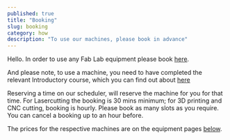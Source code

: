 ```yaml
---
published: true
title: "Booking"
slug: booking
category: how
description: "To use our machines, please book in advance"
---
```


Hello. In order to use any Fab Lab equipment please book [here](http://fablablimerick.schedulista.com).

And please note, to use a machine, you need to have completed the relevant Introductory course, which you can find out about [here](http://fablab.saul.ie/recurrents/sat-equipment-intro/)

Reserving a time on our scheduler, will reserve the machine for you for that time. For Lasercutting the booking is 30 mins minimum; for 3D printing and CNC cutting, booking is hourly. Please book as many slots as you require. You can cancel a booking up to an hour before.

The prices for the respective machines are on the equipment pages [below](http://fablab.saul.ie/how/equipment/).
